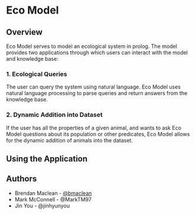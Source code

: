 # Eco Model

## Overview
Eco Model serves to model an ecological system in prolog. The model provides two applications through which users can interact with the model and knowledge base:

### 1. Ecological Queries
The user can query the system using natural language. Eco Model uses natural language processing to parse queries and return answers from the knowledge base.
### 2. Dynamic Addition into Dataset
If the user has all the properties of a given animal, and wants to ask Eco Model questions about its population or other predicates, Eco Model allows for the dynamic addition of animals into the dataset.

## Using the Application

## Authors

- Brendan Maclean - [@bmaclean](www.github.com/bmaclean)
- Mark McConnell - @MarkTM97
- Jin You - @jinhyunyou 
